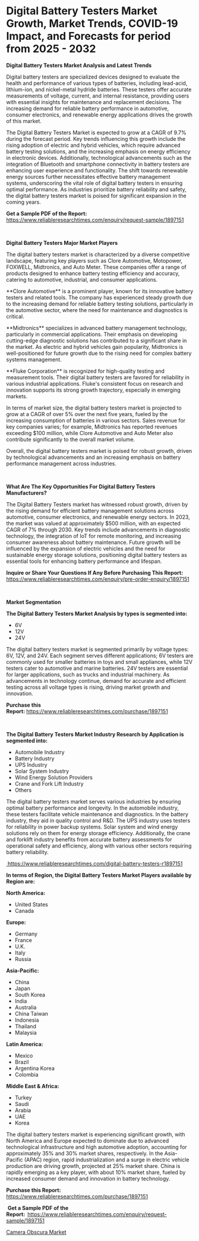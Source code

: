 <p><h1>Digital Battery Testers Market Growth, Market Trends, COVID-19 Impact, and Forecasts for period from 2025 - 2032</h1></p><p><strong>Digital Battery Testers Market Analysis and Latest Trends</strong></p>
<p><p>Digital battery testers are specialized devices designed to evaluate the health and performance of various types of batteries, including lead-acid, lithium-ion, and nickel-metal hydride batteries. These testers offer accurate measurements of voltage, current, and internal resistance, providing users with essential insights for maintenance and replacement decisions. The increasing demand for reliable battery performance in automotive, consumer electronics, and renewable energy applications drives the growth of this market.</p><p>The Digital Battery Testers Market is expected to grow at a CAGR of 9.7% during the forecast period. Key trends influencing this growth include the rising adoption of electric and hybrid vehicles, which require advanced battery testing solutions, and the increasing emphasis on energy efficiency in electronic devices. Additionally, technological advancements such as the integration of Bluetooth and smartphone connectivity in battery testers are enhancing user experience and functionality. The shift towards renewable energy sources further necessitates effective battery management systems, underscoring the vital role of digital battery testers in ensuring optimal performance. As industries prioritize battery reliability and safety, the digital battery testers market is poised for significant expansion in the coming years.</p></p>
<p><strong>Get a Sample PDF of the Report:&nbsp;</strong> <a href="https://www.reliableresearchtimes.com/enquiry/request-sample/1897151?utm_campaign=3031&utm_medium=2&utm_source=Github&utm_content=ia&utm_term=11042025&utm_id=digital-battery-testers">https://www.reliableresearchtimes.com/enquiry/request-sample/1897151</a></p>
<p>&nbsp;</p>
<p><strong>Digital Battery Testers Major Market Players</strong></p>
<p><p>The digital battery testers market is characterized by a diverse competitive landscape, featuring key players such as Clore Automotive, Motopower, FOXWELL, Midtronics, and Auto Meter. These companies offer a range of products designed to enhance battery testing efficiency and accuracy, catering to automotive, industrial, and consumer applications.</p><p>**Clore Automotive** is a prominent player, known for its innovative battery testers and related tools. The company has experienced steady growth due to the increasing demand for reliable battery testing solutions, particularly in the automotive sector, where the need for maintenance and diagnostics is critical.</p><p>**Midtronics** specializes in advanced battery management technology, particularly in commercial applications. Their emphasis on developing cutting-edge diagnostic solutions has contributed to a significant share in the market. As electric and hybrid vehicles gain popularity, Midtronics is well-positioned for future growth due to the rising need for complex battery systems management.</p><p>**Fluke Corporation** is recognized for high-quality testing and measurement tools. Their digital battery testers are favored for reliability in various industrial applications. Fluke's consistent focus on research and innovation supports its strong growth trajectory, especially in emerging markets.</p><p>In terms of market size, the digital battery testers market is projected to grow at a CAGR of over 5% over the next five years, fueled by the increasing consumption of batteries in various sectors. Sales revenue for key companies varies; for example, Midtronics has reported revenues exceeding $100 million, while Clore Automotive and Auto Meter also contribute significantly to the overall market volume.</p><p>Overall, the digital battery testers market is poised for robust growth, driven by technological advancements and an increasing emphasis on battery performance management across industries.</p></p>
<p>&nbsp;</p>
<p><strong>What Are The Key Opportunities For Digital Battery Testers Manufacturers?</strong></p>
<p><p>The Digital Battery Testers market has witnessed robust growth, driven by the rising demand for efficient battery management solutions across automotive, consumer electronics, and renewable energy sectors. In 2023, the market was valued at approximately $500 million, with an expected CAGR of 7% through 2030. Key trends include advancements in diagnostic technology, the integration of IoT for remote monitoring, and increasing consumer awareness about battery maintenance. Future growth will be influenced by the expansion of electric vehicles and the need for sustainable energy storage solutions, positioning digital battery testers as essential tools for enhancing battery performance and lifespan.</p></p>
<p><strong>Inquire or Share Your Questions If Any Before Purchasing This Report:</strong> <a href="https://www.reliableresearchtimes.com/enquiry/pre-order-enquiry/1897151?utm_campaign=3031&utm_medium=2&utm_source=Github&utm_content=ia&utm_term=11042025&utm_id=digital-battery-testers">https://www.reliableresearchtimes.com/enquiry/pre-order-enquiry/1897151</a></p>
<p>&nbsp;</p>
<p><strong>Market Segmentation</strong></p>
<p><strong>The Digital Battery Testers Market Analysis by types is segmented into:</strong></p>
<p><ul><li>6V</li><li>12V</li><li>24V</li></ul></p>
<p><p>The digital battery testers market is segmented primarily by voltage types: 6V, 12V, and 24V. Each segment serves different applications; 6V testers are commonly used for smaller batteries in toys and small appliances, while 12V testers cater to automotive and marine batteries. 24V testers are essential for larger applications, such as trucks and industrial machinery. As advancements in technology continue, demand for accurate and efficient testing across all voltage types is rising, driving market growth and innovation.</p></p>
<p><strong>Purchase this Report:&nbsp;</strong><a href="https://www.reliableresearchtimes.com/purchase/1897151?utm_campaign=3031&utm_medium=2&utm_source=Github&utm_content=ia&utm_term=11042025&utm_id=digital-battery-testers">https://www.reliableresearchtimes.com/purchase/1897151</a></p>
<p>&nbsp;</p>
<p><strong>The Digital Battery Testers Market Industry Research by Application is segmented into:</strong></p>
<p><ul><li>Automobile Industry</li><li>Battery Industry</li><li>UPS Industry</li><li>Solar System Industry</li><li>Wind Energy Solution Providers</li><li>Crane and Fork Lift Industry</li><li>Others</li></ul></p>
<p><p>The digital battery testers market serves various industries by ensuring optimal battery performance and longevity. In the automobile industry, these testers facilitate vehicle maintenance and diagnostics. In the battery industry, they aid in quality control and R&D. The UPS industry uses testers for reliability in power backup systems. Solar system and wind energy solutions rely on them for energy storage efficiency. Additionally, the crane and forklift industry benefits from accurate battery assessments for operational safety and efficiency, along with various other sectors requiring battery reliability.</p></p>
<p><a href="https://www.reliableresearchtimes.com/digital-battery-testers-r1897151?utm_campaign=3031&utm_medium=2&utm_source=Github&utm_content=ia&utm_term=11042025&utm_id=digital-battery-testers">&nbsp;https://www.reliableresearchtimes.com/digital-battery-testers-r1897151</a></p>
<p><strong>In terms of Region, the Digital Battery Testers Market Players available by Region are:</strong></p>
<p>
    <p> <strong> North America: </strong>
        <ul>
            <li>United States</li>
            <li>Canada</li>
        </ul>
        </p> 
    <p> <strong> Europe: </strong>
        <ul>
            <li>Germany</li>
            <li>France</li>
            <li>U.K.</li>
            <li>Italy</li>
            <li>Russia</li>
        </ul>
        </p> 
    <p> <strong> Asia-Pacific: </strong>
        <ul>
            <li>China</li>
            <li>Japan</li>
            <li>South Korea</li>
            <li>India</li>
            <li>Australia</li>
            <li>China Taiwan</li>
            <li>Indonesia</li>
            <li>Thailand</li>
            <li>Malaysia</li>
        </ul>
        </p> 
    <p> <strong> Latin America: </strong>
        <ul>
            <li>Mexico</li>
            <li>Brazil</li>
            <li>Argentina Korea</li>
            <li>Colombia</li>
        </ul>
        </p> 
    <p> <strong> Middle East & Africa: </strong>
        <ul>
            <li>Turkey</li>
            <li>Saudi</li>
            <li>Arabia</li>
            <li>UAE</li>
            <li>Korea</li>
        </ul>
    </p>
    </p>
<p><p>The digital battery testers market is experiencing significant growth, with North America and Europe expected to dominate due to advanced technological infrastructure and high automotive adoption, accounting for approximately 35% and 30% market shares, respectively. In the Asia-Pacific (APAC) region, rapid industrialization and a surge in electric vehicle production are driving growth, projected at 25% market share. China is rapidly emerging as a key player, with about 10% market share, fueled by increased consumer demand and innovation in battery technology.</p></p>
<p><strong>Purchase this Report: </strong><a href="https://www.reliableresearchtimes.com/purchase/1897151?utm_campaign=3031&utm_medium=2&utm_source=Github&utm_content=ia&utm_term=11042025&utm_id=digital-battery-testers">https://www.reliableresearchtimes.com/purchase/1897151</a></p>
<p>&nbsp;<strong>Get a Sample PDF of the Report:&nbsp;&nbsp;</strong><a href="https://www.reliableresearchtimes.com/enquiry/request-sample/1897151?utm_campaign=3031&utm_medium=2&utm_source=Github&utm_content=ia&utm_term=11042025&utm_id=digital-battery-testers">https://www.reliableresearchtimes.com/enquiry/request-sample/1897151</a></p>
<p><strong></strong></p>
<p><p><a href="https://github.com/alablisepah/Market-Research-Report-List-1/blob/main/camera-obscura-market.md?utm_campaign=3031&utm_medium=2&utm_source=Github&utm_content=ia&utm_term=11042025&utm_id=digital-battery-testers">Camera Obscura Market</a></p></p>